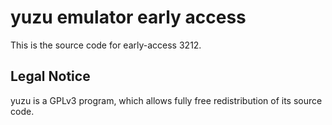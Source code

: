 yuzu emulator early access
=============

This is the source code for early-access 3212.

## Legal Notice

yuzu is a GPLv3 program, which allows fully free redistribution of its source code.